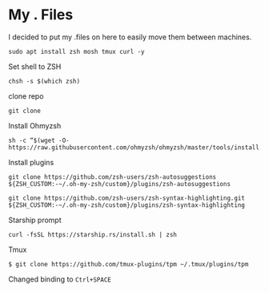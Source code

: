 # My . Files

I decided to put my .files on here to easily move them between machines.

```
sudo apt install zsh mosh tmux curl -y 
```
Set shell to ZSH
```
chsh -s $(which zsh)
```

clone repo
```
git clone 
```

Install Ohmyzsh
```
sh -c “$(wget -O- https://raw.githubusercontent.com/ohmyzsh/ohmyzsh/master/tools/install.sh)”
```
Install plugins
```
git clone https://github.com/zsh-users/zsh-autosuggestions ${ZSH_CUSTOM:-~/.oh-my-zsh/custom}/plugins/zsh-autosuggestions

git clone https://github.com/zsh-users/zsh-syntax-highlighting.git ${ZSH_CUSTOM:-~/.oh-my-zsh/custom}/plugins/zsh-syntax-highlighting
```
Starship prompt
```
curl -fsSL https://starship.rs/install.sh | zsh
```


Tmux 
```
$ git clone https://github.com/tmux-plugins/tpm ~/.tmux/plugins/tpm
```
Changed binding to `Ctrl+SPACE`